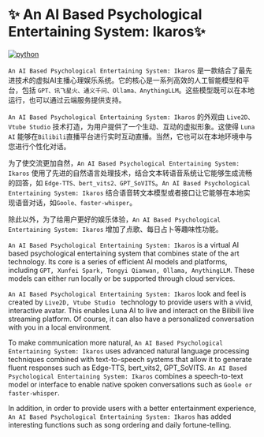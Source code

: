 # ✨ An AI Based Psychological Entertaining System: Ikaros✨

<a href="//www.python.org"><img src="https://img.shields.io/badge/python-3.10+-blue.svg" alt="python"></a>

`An AI Based Psychological Entertaining System: Ikaros` 是一款结合了最先进技术的虚拟AI主播心理娱乐系统。它的核心是一系列高效的人工智能模型和平台，包括 `GPT、讯飞星火、通义千问、Ollama、AnythingLLM`。这些模型既可以在本地运行，也可以通过云端服务提供支持。

`An AI Based Psychological Entertaining System: Ikaros` 的外观由 `Live2D、Vtube Studio` 技术打造，为用户提供了一个生动、互动的虚拟形象。这使得 `Luna AI` 能够在`Bilibili`直播平台进行实时互动直播。当然，它也可以在本地环境中与您进行个性化对话。

为了使交流更加自然，`An AI Based Psychological Entertaining System: Ikaros` 使用了先进的自然语言处理技术，结合文本转语音系统让它能够生成流畅的回答，如 `Edge-TTS、bert_vits2、GPT_SoVITS`。`An AI Based Psychological Entertaining System: Ikaros` 结合语音转文本模型或者接口让它能够在本地实现语音对话，如`Goole、faster-whisper`。

除此以外，为了给用户更好的娱乐体验，`An AI Based Psychological Entertaining System: Ikaros` 增加了点歌、每日占卜等趣味性功能。

`An AI Based Psychological Entertaining System: Ikaros` is a virtual AI based psychological entertaining system that combines state of the art technology. Its core is a series of efficient AI models and platforms, including `GPT, Xunfei Spark, Tongyi Qianwan, Ollama, AnythingLLM`. These models can either run locally or be supported through cloud services.

`An AI Based Psychological Entertaining System: Ikaros` look and feel is created by `Live2D, Vtube Studio ` technology to provide users with a vivid, interactive avatar. This enables Luna AI to live and interact on the Bilibili live streaming platform. Of course, it can also have a personalized conversation with you in a local environment.

To make communication more natural, `An AI Based Psychological Entertaining System: Ikaros` uses advanced natural language processing techniques combined with text-to-speech systems that allow it to generate fluent responses such as Edge-TTS, bert_vits2, GPT_SoVITS. `An AI Based Psychological Entertaining System: Ikaros` combines a speech-to-text model or interface to enable native spoken conversations such as `Goole or faster-whisper`.

In addition, in order to provide users with a better entertainment experience, `An AI Based Psychological Entertaining System: Ikaros` has added interesting functions such as song ordering and daily fortune-telling.
